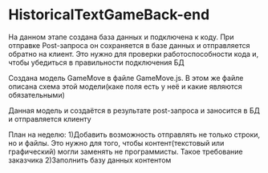 # HistoricalTextGameBack-end

На данном этапе создана база данных и подключена к коду. При отправке Post-запроса он сохраняется в базе данных и отправляется обратно на клиент. 
Это нужно для проверки работоспособности кода и, чтобы убедиться в правильности подключения БД

Создана модель GameMove в файле GameMove.js. В этом же файле описана схема этой модели(каке поля есть у неё и какие являются обязательными)

Данная модель и создаётся в результате post-запроса и заносится в БД и отправляется клиенту

План на неделю: 
1)Добавить возможность отправлять не только строки, но и файлы. Это нужно для того, чтобы контент(текстовый или графический) могли заменять не программисты. Такое требование заказчика
2)Заполнить базу данных контентом
